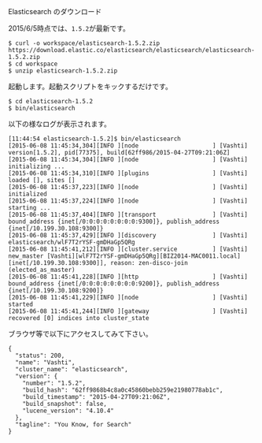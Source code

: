 Elasticsearch のダウンロード

2015/6/5時点では、`1.5.2`が最新です。

    $ curl -o workspace/elasticsearch-1.5.2.zip https://download.elastic.co/elasticsearch/elasticsearch/elasticsearch-1.5.2.zip
    $ cd workspace
    $ unzip elasticsearch-1.5.2.zip

起動します。起動スクリプトをキックするだけです。

    $ cd elasticsearch-1.5.2
    $ bin/elasticsearch

以下の様なログが表示されます。

    [11:44:54 elasticsearch-1.5.2]$ bin/elasticsearch
    [2015-06-08 11:45:34,304][INFO ][node                     ] [Vashti] version[1.5.2], pid[77375], build[62ff986/2015-04-27T09:21:06Z]
    [2015-06-08 11:45:34,304][INFO ][node                     ] [Vashti] initializing ...
    [2015-06-08 11:45:34,310][INFO ][plugins                  ] [Vashti] loaded [], sites []
    [2015-06-08 11:45:37,223][INFO ][node                     ] [Vashti] initialized
    [2015-06-08 11:45:37,224][INFO ][node                     ] [Vashti] starting ...
    [2015-06-08 11:45:37,404][INFO ][transport                ] [Vashti] bound_address {inet[/0:0:0:0:0:0:0:0:9300]}, publish_address {inet[/10.199.30.108:9300]}
    [2015-06-08 11:45:37,429][INFO ][discovery                ] [Vashti] elasticsearch/wlF7T2rYSF-gmDHaGp5QRg
    [2015-06-08 11:45:41,212][INFO ][cluster.service          ] [Vashti] new_master [Vashti][wlF7T2rYSF-gmDHaGp5QRg][BIZ2014-MAC0011.local][inet[/10.199.30.108:9300]], reason: zen-disco-join (elected_as_master)
    [2015-06-08 11:45:41,228][INFO ][http                     ] [Vashti] bound_address {inet[/0:0:0:0:0:0:0:0:9200]}, publish_address {inet[/10.199.30.108:9200]}
    [2015-06-08 11:45:41,229][INFO ][node                     ] [Vashti] started
    [2015-06-08 11:45:41,244][INFO ][gateway                  ] [Vashti] recovered [0] indices into cluster_state

ブラウザ等で以下にアクセスしてみて下さい。

    {
      "status": 200,
      "name": "Vashti",
      "cluster_name": "elasticsearch",
      "version": {
        "number": "1.5.2",
        "build_hash": "62ff9868b4c8a0c45860bebb259e21980778ab1c",
        "build_timestamp": "2015-04-27T09:21:06Z",
        "build_snapshot": false,
        "lucene_version": "4.10.4"
      },
      "tagline": "You Know, for Search"
    }